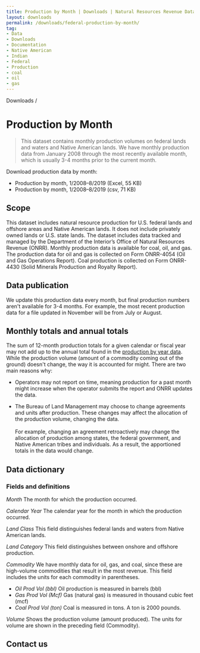```yaml
---
title: Production by Month | Downloads | Natural Resources Revenue Data
layout: downloads
permalink: /downloads/federal-production-by-month/
tag:
- Data
- Downloads
- Documentation
- Native American
- Indian
- Federal
- Production
- coal
- oil
- gas
---
```


<custom-link to="/downloads/" className="breadcrumb link-charlie">Downloads</custom-link> /
# Production by Month

> This dataset contains monthly production volumes on federal lands and waters and Native American lands. We have monthly production data from January 2008 through the most recently available month, which is usually 3-4 months prior to the current month.

<p class="downloads-download_links-intro">Download production data by month:
  <ul class="downloads-download_links list-unstyled">
    <li><excel-link to="/downloads/production/monthly_production.xlsx">Production by month, 1/2008–8/2019 (Excel, 55 KB)</excel-link></li>
    <li><csv-link to="/downloads/csv/production/monthly_production.csv">Production by month, 1/2008–8/2019 (csv, 71 KB)</csv-link></li>
  </ul>
</p>

## Scope

This dataset includes natural resource production for U.S. federal lands and offshore areas and Native American lands. It does not include privately owned lands or U.S. state lands. The dataset includes data tracked and managed by the Department of the Interior’s Office of Natural Resources Revenue (ONRR). Monthly production data is available for coal, oil, and gas. The production data for oil and gas is collected on Form ONRR-4054 (Oil and Gas Operations Report). Coal production is collected on Form ONRR-4430 (Solid Minerals Production and Royalty Report).

## Data publication

We update this production data every month, but final production numbers aren't available for 3-4 months. For example, the most recent production data for a file updated in November will be from July or August.

## Monthly totals and annual totals

The sum of 12-month production totals for a given calendar or fiscal year may not add up to the annual total found in the [production by year data](/downloads/federal-production/). While the production volume (amount of a commodity coming out of the ground) doesn't change, the way it is accounted for might. There are two main reasons why:

- Operators may not report on time, meaning production for a past month might increase when the operator submits the report and ONRR updates the data.

- The Bureau of Land Management may choose to change agreements and units after production. These changes may affect the allocation of the production volume, changing the data. <br/><br/>For example, changing an agreement retroactively may change the allocation of production among states, the federal government, and Native American tribes and individuals. As a result, the apportioned totals in the data would change.

## Data dictionary

### Fields and definitions

_Month_ The month for which the production occurred.

_Calendar Year_ The calendar year for the month in which the production occurred.

_Land Class_ This field distinguishes federal lands and waters from Native American lands.

_Land Category_ This field distinguishes between onshore and offshore production.

_Commodity_ We have monthly data for oil, gas, and coal, since these are high-volume commodities that result in the most revenue. This field includes the units for each commodity in parentheses.

  - _Oil Prod Vol (bbl)_ Oil production is measured in barrels (bbl)
  - _Gas Prod Vol (Mcf)_ Gas (natural gas) is measured in thousand cubic feet (mcf)
  - _Coal Prod Vol (ton)_ Coal is measured in tons. A ton is 2000 pounds.

_Volume_ Shows the production volume (amount produced). The units for volume are shown in the preceding field (Commodity).

## Contact us
